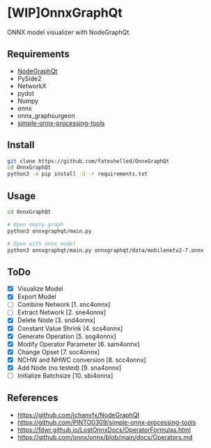 # [WIP]OnnxGraphQt

ONNX model visualizer with NodeGraphQt.

## Requirements
- [NodeGraphQt](https://github.com/jchanvfx/NodeGraphQt)
- PySide2
- NetworkX
- pydot
- Numpy
- onnx
- onnx_graphsurgeon
- [simple-onnx-processing-tools](https://github.com/PINTO0309/simple-onnx-processing-tools)


## Install
```bash
git clone https://github.com/fateshelled/OnnxGraphQt
cd OnnxGraphQt
python3 -m pip install -U -r requirements.txt
```

## Usage
```bash
cd OnnxGraphQt

# Open empty graph
python3 onnxgraphqt/main.py

# Open with onnx model
python3 onnxgraphqt/main.py onnxgraphqt/data/mobilenetv2-7.onnx

```

## ToDo
- [x] Visualize Model
- [x] Export Model
- [ ] Combine Network [1. snc4onnx]
- [ ] Extract Network [2. sne4onnx]
- [x] Delete Node [3. snd4onnx]
- [x] Constant Value Shrink [4. scs4onnx]
- [x] Generate Operation [5. sog4onnx]
- [x] Modify Operator Parameter [6. sam4onnx]
- [x] Change Opset [7. soc4onnx]
- [x] NCHW and NHWC conversion [8. scc4onnx]
- [x] Add Node (no tested) [9. sna4onnx]
- [ ] Initialize Batchsize [10. sbi4onnx]

## References
- https://github.com/jchanvfx/NodeGraphQt
- https://github.com/PINTO0309/simple-onnx-processing-tools
- https://fdwr.github.io/LostOnnxDocs/OperatorFormulas.html
- https://github.com/onnx/onnx/blob/main/docs/Operators.md


